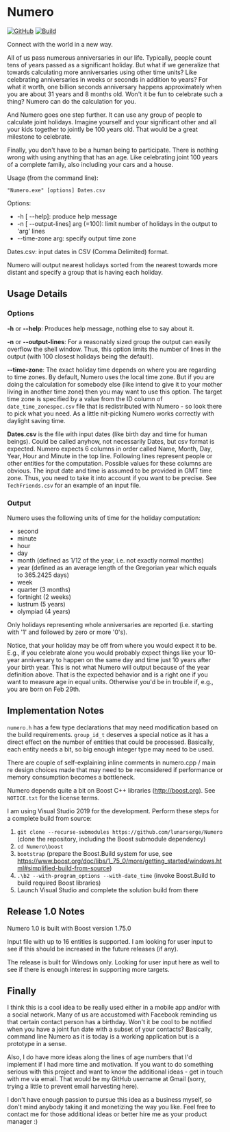 # Numero

[![GitHub](https://img.shields.io/github/license/lunarserge/Numero)](https://github.com/lunarserge/Numero/blob/master/LICENSE)
[![Build](https://github.com/lunarserge/Numero/actions/workflows/build.yml/badge.svg?branch=master)](https://github.com/lunarserge/Numero/actions/workflows/build.yml)

Connect with the world in a new way.

All of us pass numerous anniversaries in our life. Typically, people count tens of years passed as a significant holiday.
But what if we generalize that towards calculating more anniversaries using other time units? Like celebrating anniversaries in weeks or seconds in addition to years?
For what it worth, one billion seconds anniversary happens approximately when you are about 31 years and 8 months old. Won't it be fun to celebrate such a thing? Numero can do the calculation for you.

And Numero goes one step further. It can use any group of people to calculate joint holidays. Imagine yourself and your significant other and all your kids together to jointly be 100 years old.
That would be a great milestone to celebrate.

Finally, you don't have to be a human being to participate. There is nothing wrong with using anything that has an age.
Like celebrating joint 100 years of a complete family, also including your cars and a house.

Usage (from the command line):

    "Numero.exe" [options] Dates.csv

Options:
* -h [ --help]:                    produce help message
* -n [ --output-lines] arg (=100): limit number of holidays in the output to 'arg' lines
* --time-zone arg:                 specify output time zone

Dates.csv: input dates in CSV (Comma Delimited) format.

Numero will output nearest holidays sorted from the nearest towards more distant and specify a group that is having each holiday.

## Usage Details

### Options

**-h** or **--help**: Produces help message, nothing else to say about it.

**-n** or **--output-lines**: For a reasonably sized group the output can easily overflow the shell window. Thus, this option limits the number of lines in the output (with 100 closest holidays being the default).

**--time-zone**: The exact holiday time depends on where you are regarding to time zones. By default, Numero uses the local time zone.
But if you are doing the calculation for somebody else (like intend to give it to your mother living in another time zone) then you may want to use this option.
The target time zone is specified by a value from the ID column of `date_time_zonespec.csv` file that is redistributed with Numero - so look there to pick what you need.
As a little nit-picking Numero works correctly with daylight saving time.

**Dates.csv** is the file with input dates (like birth day and time for human beings). Could be called anyhow, not necessarily Dates, but csv format is expected.
Numero expects 6 columns in order called Name, Month, Day, Year, Hour and Minute in the top line. Following lines represent people or other entities for the computation.
Possible values for these columns are obvious. The input date and time is assumed to be provided in GMT time zone. Thus, you need to take it into account if you want to be precise.
See `TechFriends.csv` for an example of an input file.

### Output

Numero uses the following units of time for the holiday computation:
* second
* minute
* hour
* day
* month (defined as 1/12 of the year, i.e. not exactly normal months)
* year (defined as an average length of the Gregorian year which equals to 365.2425 days)
* week
* quarter (3 months)
* fortnight (2 weeks)
* lustrum (5 years)
* olympiad (4 years)

Only holidays representing whole anniversaries are reported (i.e. starting with '1' and followed by zero or more '0's).

Notice, that your holiday may be off from where you would expect it to be.
E.g., if you celebrate alone you would probably expect things like your 10-year anniversary to happen on the same day and time just 10 years after your birth year.
This is not what Numero will output because of the year definition above. That is the expected behavior and is a right one if you want to measure age in equal units.
Otherwise you'd be in trouble if, e.g., you are born on Feb 29th.

## Implementation Notes

`numero.h` has a few type declarations that may need modification based on the build requirements.
`group_id_t` deserves a special notice as it has a direct effect on the number of entities that could be processed. Basically, each entity needs a bit, so big enough integer type may need to be used.

There are couple of self-explaining inline comments in numero.cpp / main re design choices made that may need to be reconsidered if performance or memory consumption becomes a bottleneck.

Numero depends quite a bit on Boost C++ libraries (http://boost.org). See `NOTICE.txt` for the license terms.

I am using Visual Studio 2019 for the development. Perform these steps for a complete build from source:
1. `git clone --recurse-submodules https://github.com/lunarserge/Numero ` (clone the repository, including the Boost submodule dependency)
2. `cd Numero\boost`
3. `bootstrap` (prepare the Boost.Build system for use, see https://www.boost.org/doc/libs/1_75_0/more/getting_started/windows.html#simplified-build-from-source)
4. `.\b2 --with-program_options --with-date_time` (invoke Boost.Build to build required Boost libraries)
5. Launch Visual Studio and complete the solution build from there

## Release 1.0 Notes

Numero 1.0 is built with Boost version 1.75.0

Input file with up to 16 entities is supported. I am looking for user input to see if this should be increased in the future releases (if any).

The release is built for Windows only. Looking for user input here as well to see if there is enough interest in supporting more targets.

## Finally

I think this is a cool idea to be really used either in a mobile app and/or with a social network. Many of us are accustomed with Facebook reminding us that certain contact person has a birthday.
Won't it be cool to be notified when you have a joint fun date with a subset of your contacts? Basically, command line Numero as it is today is a working application but is a prototype in a sense.

Also, I do have more ideas along the lines of age numbers that I'd implement if I had more time and motivation.
If you want to do something serious with this project and want to know the additional ideas - get in touch with me via email.
That would be my GitHub username at Gmail (sorry, trying a little to prevent email harvesting here).

I don't have enough passion to pursue this idea as a business myself, so don't mind anybody taking it and monetizing the way you like.
Feel free to contact me for those additional ideas or better hire me as your product manager :)
